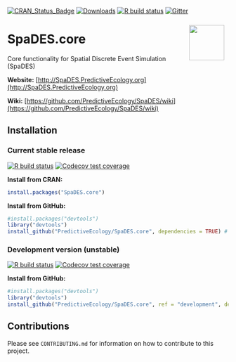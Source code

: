 <!-- badges: start -->
[![CRAN_Status_Badge](http://www.r-pkg.org/badges/version/SpaDES.core)](https://cran.r-project.org/package=SpaDES.core)
[![Downloads](http://cranlogs.r-pkg.org/badges/grand-total/SpaDES.core)](https://cran.r-project.org/package=SpaDES.core)
[![R build status](https://github.com/PredictiveEcology/SpaDES.core/workflows/R-CMD-check/badge.svg)](https://github.com/PredictiveEcology/SpaDES.core/actions)
[![Gitter](https://badges.gitter.im/PredictiveEcology/spades-core.svg)](https://gitter.im/PredictiveEcology/spades-core?utm_source=badge&utm_medium=badge&utm_campaign=pr-badge)
<!-- badges: end -->

<img align="right" width="80" vspace="10" hspace="10" src="https://github.com/PredictiveEcology/SpaDES/raw/master/docs/images/SpaDES.png">

# SpaDES.core

Core functionality for Spatial Discrete Event Simulation (SpaDES)

**Website:** [http://SpaDES.PredictiveEcology.org](http://SpaDES.PredictiveEcology.org)

**Wiki:** [https://github.com/PredictiveEcology/SpaDES/wiki](https://github.com/PredictiveEcology/SpaDES/wiki)

## Installation

### Current stable release

[![R build status](https://github.com/PredictiveEcology/SpaDES.core/workflows/R-CMD-check/badge.svg?branch=master)](https://github.com/PredictiveEcology/SpaDES.core/actions)
[![Codecov test coverage](https://codecov.io/gh/PredictiveEcology/SpaDES.core/branch/master/graph/badge.svg)](https://codecov.io/gh/PredictiveEcology/SpaDES.core?branch=master)

**Install from CRAN:**

```r
install.packages("SpaDES.core")
```

**Install from GitHub:**

```r
#install.packages("devtools")
library("devtools")
install_github("PredictiveEcology/SpaDES.core", dependencies = TRUE) # master
```

### Development version (unstable)

[![R build status](https://github.com/PredictiveEcology/SpaDES.core/workflows/R-CMD-check/badge.svg?branch=development)](https://github.com/PredictiveEcology/SpaDES.core/actions)
[![Codecov test coverage](https://codecov.io/gh/PredictiveEcology/SpaDES.core/branch/development/graph/badge.svg)](https://codecov.io/gh/PredictiveEcology/SpaDES.core?branch=development)

**Install from GitHub:**

```r
#install.packages("devtools")
library("devtools")
install_github("PredictiveEcology/SpaDES.core", ref = "development", dependencies = TRUE)
```

## Contributions

Please see `CONTRIBUTING.md` for information on how to contribute to this project.
